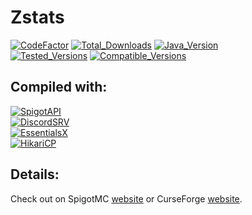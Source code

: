 # Zstats
[![CodeFactor](https://img.shields.io/codefactor/grade/github/zerrium/zstats?style=for-the-badge)](https://www.codefactor.io/repository/github/zerrium/zstats) [![Total_Downloads](https://img.shields.io/spiget/downloads/87724?label=Total%20Downloads&style=for-the-badge)](https://www.spigotmc.org/resources/zstats.87724/) [![Java_Version](https://img.shields.io/badge/JDK%20Version-8--11-orange?style=for-the-badge)]() <br>
[![Tested_Versions](https://img.shields.io/badge/Tested%20Versions-1.8.8--1.16.4-blue?style=for-the-badge)]() [![Compatible_Versions](https://img.shields.io/badge/Compatible%20Versions-1.8--1.16.4-black?style=for-the-badge)]()

## Compiled with:
[![SpigotAPI](https://img.shields.io/badge/SpigotAPI-1.16.4-yellow?style=for-the-badge)](https://hub.spigotmc.org/javadocs/bukkit) <br>
[![DiscordSRV](https://img.shields.io/badge/DiscordSRV-1.21.2-yellow?style=for-the-badge)](https://github.com/DiscordSRV/DiscordSRV) <br>
[![EssentialsX](https://img.shields.io/badge/EssentialsX-2.18.2-yellow?style=for-the-badge)](https://github.com/EssentialsX/Essentials) <br>
[![HikariCP](https://img.shields.io/badge/HikariCP-3.4.5-yellow?style=for-the-badge)](https://github.com/brettwooldridge/HikariCP) <br>

## Details:
Check out on SpigotMC [website](https://www.spigotmc.org/resources/zstats.87724/)
or CurseForge [website](https://www.curseforge.com/minecraft/bukkit-plugins/zstats).
